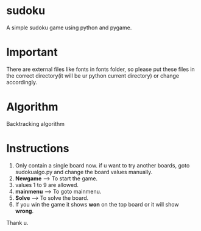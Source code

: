 # sudoku
A simple sudoku game using python and pygame.

# Important
There are external files like fonts in fonts folder, so please put these files in the correct directory(it will be ur python current directory) or change accordingly.

# Algorithm
Backtracking algorithm

# Instructions
1. Only contain a single board now. if u want to try another boards, goto sudokualgo.py and change the board values manually.
2. **Newgame** --> To start the game.
3. values 1 to 9 are allowed.
4. **mainmenu** --> To goto mainmenu.
5. **Solve** --> To solve the board.
6. If you win the game it shows **won** on the top board or it will show **wrong**.


Thank u.
